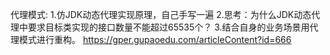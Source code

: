 代理模式:
1.仿JDK动态代理实现原理，自己手写一遍
2.思考：为什么JDK动态代理中要求目标类实现的接口数量不能超过65535个？
3.结合自身的业务场景用代理模式进行重构。
https://gper.gupaoedu.com/articleContent?id=666